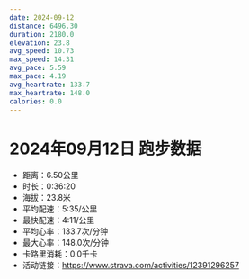 ```yaml
---
date: 2024-09-12
distance: 6496.30
duration: 2180.0
elevation: 23.8
avg_speed: 10.73
max_speed: 14.31
avg_pace: 5.59
max_pace: 4.19
avg_heartrate: 133.7
max_heartrate: 148.0
calories: 0.0
---
```


# 2024年09月12日 跑步数据

- 距离：6.50公里
- 时长：0:36:20
- 海拔：23.8米
- 平均配速：5:35/公里
- 最快配速：4:11/公里
- 平均心率：133.7次/分钟
- 最大心率：148.0次/分钟
- 卡路里消耗：0.0千卡
- 活动链接：https://www.strava.com/activities/12391296257
